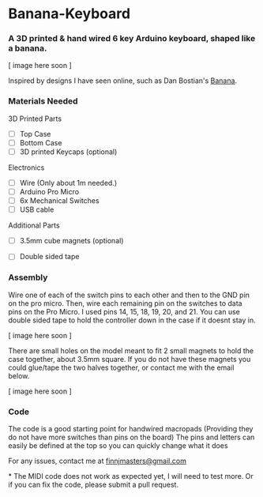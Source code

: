 # Banana-Keyboard
### A 3D printed &amp; hand wired 6 key Arduino keyboard, shaped like a banana.

[ image here soon ]

Inspired by designs I have seen online, such as Dan Bostian's [Banana](https://github.com/dbostian/banana).

### Materials Needed

3D Printed Parts

- [ ] Top Case
- [ ] Bottom Case
- [ ] 3D printed Keycaps (optional)

Electronics

- [ ] Wire (Only about 1m needed.)
- [ ] Arduino Pro Micro
- [ ] 6x Mechanical Switches
- [ ] USB cable
      
Additional Parts

- [ ] 3.5mm cube magnets (optional)
- [ ] Double sided tape


### Assembly

Wire one of each of the switch pins to each other and then to the GND pin on the pro micro.
Then, wire each remaining pin on the switches to data pins on the Pro Micro. I used pins 14, 15, 18, 19, 20, and 21. You can use double sided tape to hold the controller down in the case if it doesnt stay in.

[ image here soon ]

There are small holes on the model meant to fit 2 small magnets to hold the case together, about 3.5mm square. 
If you do not have these magnets you could glue/tape the two halves together, or contact me with the email below.


[ image here soon ]


### Code

The code is a good starting point for handwired macropads (Providing they do not have more switches than pins on the board)
The pins and letters can easily be defined at the top so you can quickly change what it does





For any issues, contact me at [finnjmasters@gmail.com](mailto:finnjmasters@gmail.com)

\* The MIDI code does not work as expected yet, I will need to test more. Or if you can fix the code, please submit a pull request.
